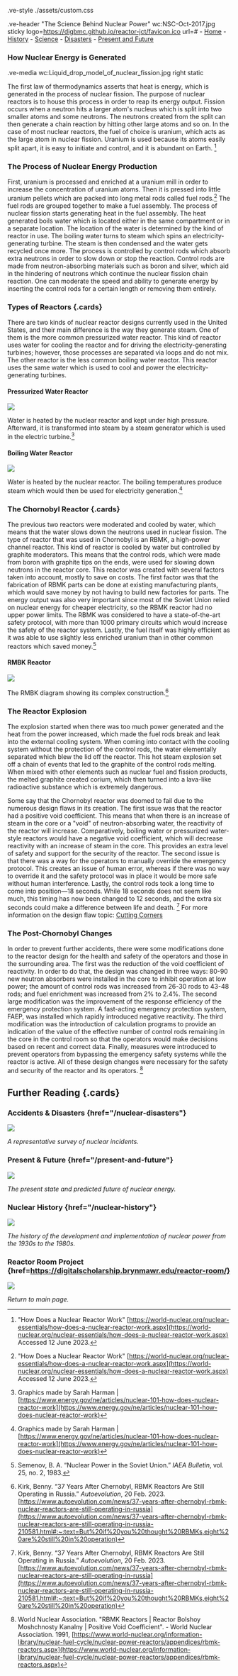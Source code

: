 .ve-style ./assets/custom.css


.ve-header  "The Science Behind Nuclear Power" wc:NSC-Oct-2017.jpg sticky logo=https://digbmc.github.io/reactor-jct/favicon.ico url=#
    - [Home](/)
    - [History](nuclear-history/)
    - [Science](science/)
    - [Disasters](nuclear-disasters/)
    - [Present and Future](present-and-future/)



### How Nuclear Energy is Generated

.ve-media wc:Liquid_drop_model_of_nuclear_fission.jpg right static 

The first law of thermodynamics asserts that heat is energy, which is generated in the process of nuclear fission. The purpose of nuclear reactors is to house this process in order to reap its energy output. Fission occurs when a neutron hits a larger atom's nucleus which is  split into two smaller atoms and some neutrons. The neutrons created from the split can then generate a chain reaction by hitting other large atoms and so on. In the case of most nuclear reactors, the fuel of choice is uranium, which acts as the large atom in nuclear fission. Uranium is used because its atoms easily split apart, it is easy to initiate and control, and it is abundant on Earth. [^1]



### The Process of Nuclear Energy Production

First, uranium is processed and enriched at a uranium mill in order to increase the concentration of uranium atoms. Then it is pressed into little uranium pellets which are packed into long metal rods called fuel rods.[^1] The fuel rods are grouped together to make a fuel assembly. The process of nuclear fission starts generating heat in the fuel assembly. The heat generated boils water which is located either in the same compartment or in a separate location. The location of the water is determined by the kind of reactor in use. The boiling water turns to steam which spins an electricity-generating turbine. The steam is then condensed and the water gets recycled once more. The process is controlled by control rods which absorb extra neutrons in order to slow down or stop the reaction. Control rods are made from neutron-absorbing materials such as boron and silver, which aid in the hindering of neutrons which continue the nuclear fission chain reaction. One can moderate the speed and ability to generate energy by inserting the control rods for a certain length or removing them entirely. 

### Types of Reactors {.cards}

There are two kinds of nuclear reactor designs currently used in the United States, and their main difference is the way they generate steam. One of them is the more common pressurized water reactor. This kind of reactor uses water for cooling the reactor and for driving the electricity-generating turbines; however, those processes are separated via loops and do not mix. The other reactor is the less common boiling water reactor. This reactor uses the same water which is used to cool and power the electricity-generating turbines. 




#### Pressurized Water Reactor

![](https://www.energy.gov/sites/default/files/styles/full_article_width/public/2019/02/f59/Pressurized_Water_Reactor%201200%20x%20900-01_0.png?itok=0i6xJIWK)

Water is heated by the nuclear reactor and kept under high pressure. Afterward, it is transformed into steam by a steam generator which is used in the electric turbine.[^2]

#### Boiling Water Reactor

![](https://www.energy.gov/sites/default/files/styles/full_article_width/public/2019/02/f59/Boiling_Water_Reactor%201200%20x%20900-01_1.png?itok=3YaGV6RX)

Water is heated by the nuclear reactor. The boiling temperatures produce steam which would then be used for electricity generation.[^2]



### The Chornobyl Reactor {.cards}

The previous two reactors were moderated and cooled by water, which means that the water slows down the neutrons used in nuclear fission. The type of reactor that was used in Chornobyl is an RBMK, a high-power channel reactor. This kind of reactor is cooled by water but controlled by graphite moderators. This means that the control rods, which were made from boron with graphite tips on the ends, were used for slowing down neutrons in the reactor core. This reactor was created with several factors taken into account, mostly to save on costs. The first factor was that the fabrication of RBMK parts can be done at existing manufacturing plants, which would save money by not having to build new factories for parts. The energy output was also very important since most of the Soviet Union relied on nuclear energy for cheaper electricity, so the RBMK reactor had no upper power limits. The RBMK was considered to have a state-of-the-art safety protocol, with more than 1000 primary circuits which would increase the safety of the reactor system. Lastly, the fuel itself was highly efficient as it was able to use slightly less enriched uranium than in other common reactors which saved money.[^3]


#### RMBK Reactor

![](https://www.world-nuclear.org/getmedia/5443eaa9-c453-495a-ac5d-2b4d9f3a28ea/light-water-graphite-mod-reactor-lwgr.png.aspx)

The RMBK diagram showing its complex construction.[^4]


### The Reactor Explosion

The explosion started when there was too much power generated and the heat from the power increased, which made the fuel rods break and leak into the external cooling system. When coming into contact with the cooling system without the protection of the control rods, the water elementally separated which blew the lid off the reactor. This hot steam explosion set off a chain of events that led to the graphite of the control rods melting. When mixed with other elements such as nuclear fuel and fission products, the melted graphite created corium, which then turned into a lava-like radioactive substance which is extremely dangerous. 


Some say that the Chornobyl reactor was doomed to fail due to the numerous design flaws in its creation. The first issue was that the reactor had a positive void coefficient. This means that when there is an increase of steam in the core or a "void" of neutron-absorbing water, the reactivity of the reactor will increase. Comparatively, boiling water or pressurized water-style reactors would have a negative void coefficient, which will decrease reactivity with an increase of steam in the core. This provides an extra level of safety and support for the security of the reactor. The second issue is that there was a way for the operators to manually override the emergency protocol. This creates an issue of human error, whereas if there was no way to override it and the safety protocol was in place it would be more safe without human interference. Lastly, the control rods took a long time to come into position—18 seconds. While 18 seconds does not seem like much, this timing has now been changed to 12 seconds, and the extra six seconds could make a difference between life and death. [^4]
For more information on the design flaw topic: [Cutting Corners](https://digitalscholarship.brynmawr.edu/reactor-room/projects/cutting-corners/)


### The Post-Chornobyl Changes

In order to prevent further accidents, there were some modifications done to the reactor design for the health and safety of the operators and those in the surrounding area. The first was the reduction of the void coefficient of reactivity. In order to do that, the design was changed in three ways: 80-90 new neutron absorbers were installed in the core to inhibit operation at low power; the amount of control rods was increased from 26-30 rods to 43-48 rods; and fuel enrichment was increased from 2% to 2.4%. The second large modification was the improvement of the response efficiency of the emergency protection system. A fast-acting emergency protection system, FAEP, was installed which rapidly introduced negative reactivity. The third modification was the introduction of calculation programs to provide an indication of the value of the effective number of control rods remaining in the core in the control room so that the operators would make decisions based on recent and correct data. Finally, measures were introduced to prevent operators from bypassing the emergency safety systems while the reactor is active. All of these design changes were necessary for the safety and security of the reactor and its operators. [^5]


## Further Reading {.cards}

### Accidents & Disasters {href="/nuclear-disasters"}

![](https://upload.wikimedia.org/wikipedia/commons/1/15/Chernobyl_2019_G03.jpg)

*A representative survey of nuclear incidents.*

### Present & Future {href="/present-and-future"}

![](https://upload.wikimedia.org/wikipedia/commons/5/54/De_Molen_%28windmill%29_and_the_nuclear_power_plant_cooling_tower_in_Doel%2C_Belgium_%28DSCF3859%29.jpg)

*The present state and predicted future of nuclear energy.*

### Nuclear History {href="/nuclear-history"}

![](https://upload.wikimedia.org/wikipedia/commons/6/6f/Laura_and_Enrico_Fermi_1954.jpg)

*The history of the development and implementation of nuclear power from the 1930s to the 1980s.*


### Reactor Room Project {href=https://digitalscholarship.brynmawr.edu/reactor-room/}


![](https://digitalscholarship.brynmawr.edu/reactor-room/assets/images/rothbart-chernobyl-gauges-web.jpg)

*Return to main page.*


[^1]: "How Does a Nuclear Reactor Work" [https://world-nuclear.org/nuclear-essentials/how-does-a-nuclear-reactor-work.aspx](https://world-nuclear.org/nuclear-essentials/how-does-a-nuclear-reactor-work.aspx) Accessed 12 June 2023.
[^2]: Graphics made by Sarah Harman | [https://www.energy.gov/ne/articles/nuclear-101-how-does-nuclear-reactor-work](https://www.energy.gov/ne/articles/nuclear-101-how-does-nuclear-reactor-work)
[^3]: Semenov, B. A. “Nuclear Power in the Soviet Union.” *IAEA Bulletin*, vol. 25, no. 2, 1983.
[^4]: Kirk, Benny. “37 Years After Chernobyl, RBMK Reactors Are Still Operating in Russia.” *Autoevolution*, 20 Feb. 2023.[https://www.autoevolution.com/news/37-years-after-chernobyl-rbmk-nuclear-reactors-are-still-operating-in-russia](https://www.autoevolution.com/news/37-years-after-chernobyl-rbmk-nuclear-reactors-are-still-operating-in-russia-210581.html#:~:text=But%20if%20you%20thought%20RBMKs,eight%20are%20still%20in%20operation)
[^5]: World Nuclear Association. "RBMK Reactors | Reactor Bolshoy Moshchnosty Kanalny | Positive Void Coefficient". - World Nuclear Association. 1991, [https://www.world-nuclear.org/information-library/nuclear-fuel-cycle/nuclear-power-reactors/appendices/rbmk-reactors.aspx](https://www.world-nuclear.org/information-library/nuclear-fuel-cycle/nuclear-power-reactors/appendices/rbmk-reactors.aspx)
